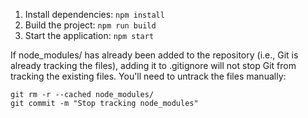 

1. Install dependencies: `npm install`
2. Build the project: `npm run build`
3. Start the application: `npm start`


If node_modules/ has already been added to the repository (i.e., Git is already tracking the files), adding it to .gitignore will not stop Git from tracking the existing files. You'll need to untrack the files manually:

```
git rm -r --cached node_modules/
git commit -m "Stop tracking node_modules"
```